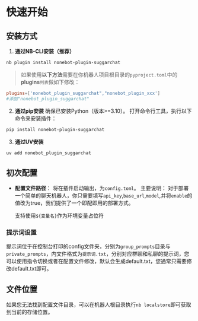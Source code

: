# 快速开始
## 安装方式
1. **通过NB-CLI安装（推荐）**
```bash
nb plugin install nonebot-plugin-suggarchat
```

> 如果使用**以下方法**需要在你机器人项目根目录的`pyproject.toml`中的**plugins**`列表`做如下修改：
```toml
plugins=['nonebot_plugin_suggarchat","nonebot_plugin_xxx']
#添加"nonebot_plugin_suggarchat"
```

2. **通过pip安装**
确保已安装Python（版本>=3.10）。
打开命令行工具，执行以下命令来安装插件：
```bash
pip install nonebot-plugin-suggarchat
```     

3. **通过UV安装**
```bash
uv add nonebot_plugin_suggarchat
```

## 初次配置
- **配置文件路径**： 将在插件启动输出，为`config.toml`。
主要说明：
对于部署一个简单的聊天机器人，你只需要填写`api_key`,`base_url`,`model`,并将`enable`的值改为true，我们提供了一个即配即用的部署方式。

  支持使用`${变量名}`作为环境变量占位符

### 提示词设置

提示词位于在控制台打印的config文件夹，分别为`group_prompts`目录与`private_prompts`，内文件格式为`提示词.txt`，分别对应群聊和私聊的提示词，您可以使用指令切换或者在配置文件修改，默认会生成default.txt，您通常只需要修改default.txt即可。

## 文件位置

如果您无法找到配置文件目录，可以在机器人根目录执行`nb localstore`即可获取到当前的存储位置。